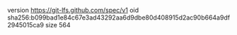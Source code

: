 version https://git-lfs.github.com/spec/v1
oid sha256:b099bad1e84c67e3ad43292aa6d9dbe80d408915d2ac90b664a9df2945015ca9
size 564
